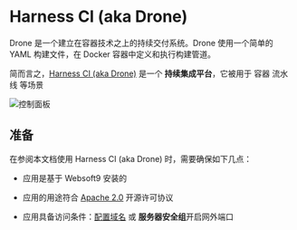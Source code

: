 # Harness CI (aka Drone)

Drone 是一个建立在容器技术之上的持续交付系统。Drone 使用一个简单的 YAML 构建文件，在 Docker 容器中定义和执行构建管道。

简而言之，[Harness CI (aka Drone)](https://drone.io/) 是一个 **持续集成平台**，它被用于 容器 流水线  等场景


![控制面板](https://libs.websoft9.com/Websoft9/DocsPicture/zh/drone/drone-gui-websoft9.png)


## 准备

在参阅本文档使用 Harness CI (aka Drone) 时，需要确保如下几点：

- 应用是基于 Websoft9 安装的

- 应用的用途符合 [Apache 2.0](https://opensource.org/licenses/Apache-2.0) 开源许可协议

- 应用具备访问条件：[配置域名](./guide/appsetdomain) 或 **服务器安全组**开启网外端口